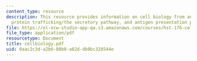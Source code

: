 ```yaml
---
content_type: resource
description: This resource provides information on cell biology from an immune perspective,
  protein trafficking/the secretory pathway, and antigen presentation pathway.
file: https://ol-ocw-studio-app-qa.s3.amazonaws.com/courses/hst-176-cellular-and-molecular-immunology-fall-2005/0aac2c3da2b680b0a82ddb0bc328544e_cellbiology.pdf
file_type: application/pdf
resourcetype: Document
title: cellbiology.pdf
uid: 0aac2c3d-a2b6-80b0-a82d-db0bc328544e
---
```


